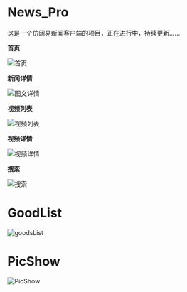 # News_Pro
这是一个仿网易新闻客户端的项目，正在进行中，持续更新......

**首页**

![首页](https://github.com/manofit/ScreenPics/blob/master/News_Pro_Pics/%E9%A6%96%E9%A1%B5.gif)

**新闻详情**

![图文详情](https://github.com/manofit/ScreenPics/blob/master/News_Pro_Pics/%E5%9B%BE%E6%96%87%E8%AF%A6%E6%83%85.gif)

**视频列表**

![视频列表](https://github.com/manofit/ScreenPics/blob/master/News_Pro_Pics/%E8%A7%86%E9%A2%91%E5%88%97%E8%A1%A8.gif)

**视频详情**

![视频详情](https://github.com/manofit/ScreenPics/blob/master/News_Pro_Pics/%E8%A7%86%E9%A2%91%E8%AF%A6%E6%83%85.gif)

**搜索**

![搜索](https://github.com/manofit/ScreenPics/blob/master/News_Pro_Pics/%E6%90%9C%E7%B4%A2.gif)

# GoodList
![goodsList](https://github.com/manofit/ScreenPics/blob/master/PicShow%26GoodsLIst/goodsList.png)

# PicShow
![PicShow](https://github.com/manofit/ScreenPics/blob/master/PicShow%26GoodsLIst/pic_show.gif)


